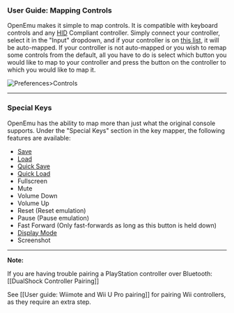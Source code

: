 ### User Guide: Mapping Controls

OpenEmu makes it simple to map controls.  It is compatible with keyboard controls and any [HID](http://en.wikipedia.org/wiki/USB_human_interface_device_class) Compliant controller. Simply connect your controller, select it in the "Input" dropdown, and if your controller is on [this list](https://github.com/OpenEmu/OpenEmu/wiki#supported-controllers), it will be auto-mapped.  If your controller is not auto-mapped or you wish to remap some controls from the default, all you have to do is select which button you would like to map to your controller and press the button on the controller to which you would like to map it.



![Preferences>Controls](http://i.imgur.com/rJpw3Ej.png)


-----

### Special Keys
OpenEmu has the ability to map more than just what the original console supports.  Under the "Special Keys" section in the key mapper, the following features are available:

* [Save](https://github.com/OpenEmu/OpenEmu/wiki/User-guide:-Save-states#manual-save-states)
* [Load](https://github.com/OpenEmu/OpenEmu/wiki/User-guide:-Save-states#manual-save-states)
* [Quick Save](https://github.com/OpenEmu/OpenEmu/wiki/User-guide:-Save-states#quick-save-state)
* [Quick Load](https://github.com/OpenEmu/OpenEmu/wiki/User-guide:-Save-states#quick-save-state)
* Fullscreen
* Mute
* Volume Down
* Volume Up
* Reset (Reset emulation)
* Pause (Pause emulation)
* Fast Forward (Only fast-forwards as long as this button is held down)
* [Display Mode](https://github.com/OpenEmu/OpenEmu/wiki/User-guide:-Display-Mode)
* Screenshot

-----
**Note:**

If you are having trouble pairing a PlayStation controller over Bluetooth: [[DualShock Controller Pairing]]

See [[User guide: Wiimote and Wii U Pro pairing]] for pairing Wii controllers, as they require an extra step. 